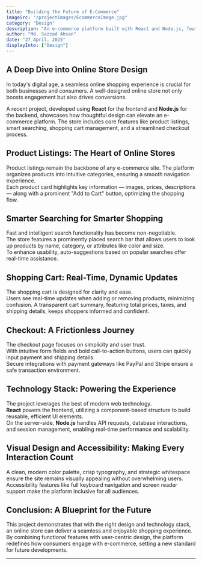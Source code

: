 ```yaml
---
title: "Building the Future of E-Commerce"
imageSrc: "/projectImages/EcommerceImage.jpg"
category: "Design"
description: "An e-commerce platform built with React and Node.js, featuring product listings, product searching, shopping cart, and checkout."
author: "Md. Sazzad Ahsan"
date: "27 April, 2025"
displayInto: ["Design"]
---
```


## A Deep Dive into Online Store Design

In today's digital age, a seamless online shopping experience is crucial for both businesses and consumers. A well-designed online store not only boosts engagement but also drives conversions.

A recent project, developed using **React** for the frontend and **Node.js** for the backend, showcases how thoughtful design can elevate an e-commerce platform. The store includes core features like product listings, smart searching, shopping cart management, and a streamlined checkout process.

## Product Listings: The Heart of Online Stores

Product listings remain the backbone of any e-commerce site. The platform organizes products into intuitive categories, ensuring a smooth navigation experience.  
Each product card highlights key information — images, prices, descriptions — along with a prominent "Add to Cart" button, optimizing the shopping flow.

## Smarter Searching for Smarter Shopping

Fast and intelligent search functionality has become non-negotiable.  
The store features a prominently placed search bar that allows users to look up products by name, category, or attributes like color and size.  
To enhance usability, auto-suggestions based on popular searches offer real-time assistance.

## Shopping Cart: Real-Time, Dynamic Updates

The shopping cart is designed for clarity and ease.  
Users see real-time updates when adding or removing products, minimizing confusion. A transparent cart summary, featuring total prices, taxes, and shipping details, keeps shoppers informed and confident.

## Checkout: A Frictionless Journey

The checkout page focuses on simplicity and user trust.  
With intuitive form fields and bold call-to-action buttons, users can quickly input payment and shipping details.  
Secure integrations with payment gateways like PayPal and Stripe ensure a safe transaction environment.

## Technology Stack: Powering the Experience

The project leverages the best of modern web technology.  
**React** powers the frontend, utilizing a component-based structure to build reusable, efficient UI elements.  
On the server-side, **Node.js** handles API requests, database interactions, and session management, enabling real-time performance and scalability.

## Visual Design and Accessibility: Making Every Interaction Count

A clean, modern color palette, crisp typography, and strategic whitespace ensure the site remains visually appealing without overwhelming users.  
Accessibility features like full keyboard navigation and screen reader support make the platform inclusive for all audiences.

## Conclusion: A Blueprint for the Future

This project demonstrates that with the right design and technology stack, an online store can deliver a seamless and enjoyable shopping experience.  
By combining functional features with user-centric design, the platform redefines how consumers engage with e-commerce, setting a new standard for future developments.

---

